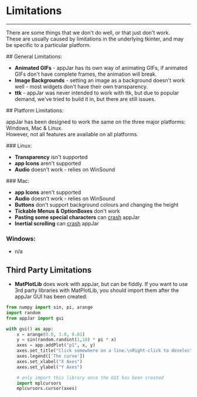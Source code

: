# Limitations
---

There are some things that we don't do well, or that just don't work.  
These are usually caused by limitations in the underlying tkinter, and may be specific to a particular platform.  

## General Limitations:
 * **Animated GIFs** - appJar has its own way of animating GIFs, if animated GIFs don't have complete frames, the animation will break.    
 * **Image Backgrounds** - setting an image as a background doesn't work well - most widgets don't have their own transparency.  
 * **ttk** - appJar was never intended to work with ttk, but due to popular demand, we've tried to build it in, but there are still issues.  

## Platform Limitations:  

appJar has been designed to work the same on the three major platforms: Windows, Mac & Linux.  
However, not all features are available on all platforms.  

### Linux:  
* **Transparency** isn't supported  
* **app Icons** aren't supported  
* **Audio** doesn't work - relies on WinSound  

### Mac:  
* **app Icons** aren't supported  
* **Audio** doesn't work - relies on WinSound  
* **Buttons** don't support background colours and changing the height  
* **Tickable Menus & OptionBoxes** don't work   
* **Pasting some special characters** can [crash](https://bugs.python.org/issue22566) appJar  
* **Inertial scrolling** can [crash](https://stackoverflow.com/questions/16995969/inertial-scrolling-in-mac-os-x-with-tkinter-and-python) appJar  

### Windows:  
* n/a  

## Third Party Limitations  

* **MatPlotLib** does work with appJar, but can be fiddly. If you want to use 3rd party libraries with MatPlotLib, you should import them after the appJar GUI has been created:

```python
from numpy import sin, pi, arange
import random
from appJar import gui 

with gui() as app:
    x = arange(0.0, 3.0, 0.01)
    y = sin(random.randint(1,10) * pi * x)
    axes = app.addPlot("p1", x, y)
    axes.set_title("Click somewhere on a line.\nRight-click to deselect.")
    axes.legend(['The curve'])
    axes.set_xlabel("X Axes")
    axes.set_ylabel("Y Axes")

    # only import this library once the GUI has been created
    import mplcursors
    mplcursors.cursor(axes)
```
